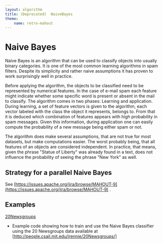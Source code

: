 ```yaml
---
layout: algorithm
title: (Deprecated)  NaiveBayes
theme:
    name: retro-mahout
---
```


<a name="NaiveBayes-NaiveBayes"></a>
# Naive Bayes

Naive Bayes is an algorithm that can be used to classify objects into
usually binary categories. It is one of the most common learning algorithms
in spam filters. Despite its simplicity and rather naive assumptions it has
proven to work surprisingly well in practice.

Before applying the algorithm, the objects to be classified need to be
represented by numerical features. In the case of e-mail spam each feature
might indicate whether some specific word is present or absent in the mail
to classify. The algorithm comes in two phases: Learning and application.
During learning, a set of feature vectors is given to the algorithm, each
vector labeled with the class the object it represents, belongs to. From
that it is deduced which combination of features appears with high
probability in spam messages. Given this information, during application
one can easily compute the probability of a new message being either spam
or not.

The algorithm does make several assumptions, that are not true for most
datasets, but make computations easier. The worst probably being, that all
features of an objects are considered independent. In practice, that means,
given the phrase "Statue of Liberty" was already found in a text, does not
influence the probability of seeing the phrase "New York" as well.

<a name="NaiveBayes-StrategyforaparallelNaiveBayes"></a>
## Strategy for a parallel Naive Bayes

See [https://issues.apache.org/jira/browse/MAHOUT-9](https://issues.apache.org/jira/browse/MAHOUT-9)
.


<a name="NaiveBayes-Examples"></a>
## Examples

[20Newsgroups](20newsgroups.html)
 - Example code showing how to train and use the Naive Bayes classifier
using the 20 Newsgroups data available at [http://people.csail.mit.edu/jrennie/20Newsgroups/]
